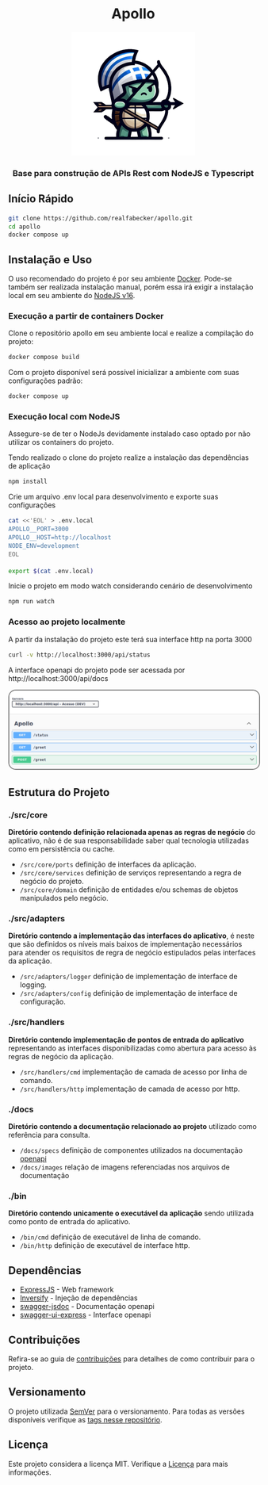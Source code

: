<h1 align="center">
    Apollo
</h1>
<p align="center">
    <img src="./docs/images/apollo-2.png" alt="apollo" width="250" height="250">
</p> 
<h3 align="center">
    Base para construção de APIs Rest com NodeJS e Typescript
</h3>

## Início Rápido

```bash
git clone https://github.com/realfabecker/apollo.git
cd apollo
docker compose up
```

## Instalação e Uso

O uso recomendado do projeto é por seu ambiente [Docker](https://docs.docker.com/engine/install/). Pode-se também ser realizada instalação manual, porém essa 
irá exigir a instalação local em seu ambiente do [NodeJS v16](https://nodejs.org/en).

### Execução a partir de containers Docker

Clone o repositório apollo em seu ambiente local e realize a compilação do projeto:

```bash
docker compose build
```

Com o projeto disponível será possível inicializar a ambiente com suas configurações padrão:

```bash
docker compose up
```

### Execução local com NodeJS

Assegure-se de ter o NodeJs devidamente instalado caso optado por não utilizar os containers do projeto.

Tendo realizado o clone do projeto realize a instalação das dependências de aplicação

```bash
npm install
```

Crie um arquivo .env local para desenvolvimento e exporte suas configurações

```bash
cat <<'EOL' > .env.local
APOLLO__PORT=3000
APOLLO__HOST=http://localhost
NODE_ENV=development
EOL

export $(cat .env.local)
```

Inicie o projeto em modo watch considerando cenário de desenvolvimento

```bash
npm run watch
```

### Acesso ao projeto localmente

A partir da instalação do projeto este terá sua interface http na porta 3000

```bash
curl -v http://localhost:3000/api/status
```

A interface openapi do projeto pode ser acessada por http://localhost:3000/api/docs


<img src="./docs/images/openapi.png" alt="open api documentation" style="border: 2px solid  gray; border-radius:15px">

## Estrutura do Projeto

### ./src/core

**Diretório contendo definição relacionada apenas as regras de negócio** do aplicativo, não é de sua responsabilidade
saber qual tecnologia utilizadas como em persistência ou cache.

* `/src/core/ports` definição de interfaces da aplicação.
* `/src/core/services` definição de serviços representando a regra de negócio do projeto.
* `/src/core/domain` definição de entidades e/ou schemas de objetos manipulados pelo negócio.

### ./src/adapters

**Diretório contendo a implementação das interfaces do aplicativo**, é neste que são definidos os níveis mais baixos de
implementação necessários para atender os requisitos de regra de negócio estipulados pelas interfaces da aplicação.

* `/src/adapters/logger` definição de implementação de interface de logging.
* `/src/adapters/config` definição de implementação de interface de configuração.

### ./src/handlers

**Diretório contendo implementação de pontos de entrada do aplicativo** representando as interfaces disponibilizadas
como abertura para acesso às regras de negócio da aplicação.

* `/src/handlers/cmd` implementação de camada de acesso por linha de comando.
* `/src/handlers/http` implementação de camada de acesso por http.

### ./docs

**Diretório contendo a documentação relacionado ao projeto** utilizado como referência para consulta.

* `/docs/specs` definição de componentes utilizados na documentação [openapi](https://swagger.io/specification/)
* `/docs/images` relação de imagens referenciadas nos arquivos de documentação

### ./bin

**Diretório contendo unicamente o executável da aplicação** sendo utilizada como ponto de entrada do aplicativo.

* `/bin/cmd` definição de executável de linha de comando.
* `/bin/http` definição de executável de interface http.

## Dependências

* [ExpressJS](https://expressjs.com/pt-br/) - Web framework
* [Inversify](https://inversify.io/) - Injeção de dependências
* [swagger-jsdoc](https://www.npmjs.com/package/swagger-jsdoc) - Documentação openapi
* [swagger-ui-express](https://www.npmjs.com/package/swagger-ui-express) - Interface openapi

## Contribuições

Refira-se ao guia de [contribuições](./docs/CONTRIBUTING.md) para detalhes de como contribuir para o projeto.

## Versionamento

O projeto utilizada [SemVer](https://semver.org/) para o versionamento. Para todas as versões disponíveis verifique as
[tags nesse repositório](https://github.com/realfabecker/apollo/tags).

## Licença

Este projeto considera a licença MIT. Verifique a [Licença](LICENSE.md) para mais informações.